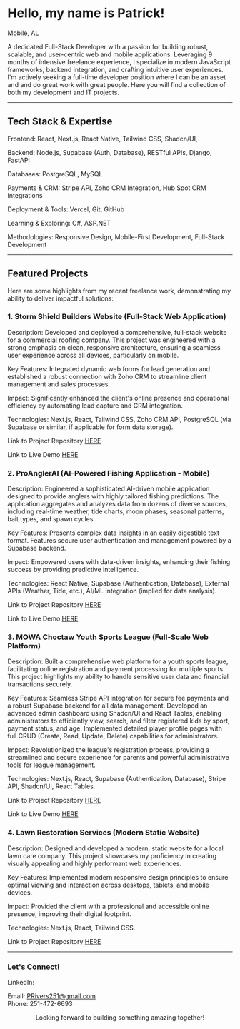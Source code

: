 <div style='text-align: left'>
<h1>Hello, my name is Patrick!</h1>
<p>Mobile, AL</p>
<p>
A dedicated Full-Stack Developer with a passion for building robust, scalable, and user-centric web and mobile applications.
Leveraging 9 months of intensive freelance experience, I specialize in modern JavaScript frameworks, backend integration, and crafting intuitive user experiences.
I'm actively seeking a full-time developer position where I can be an asset and and do great work with great people. Here you will find a collection of both my
development and IT projects.
</p>
</div>
<hr/>
<p>
<h2>Tech Stack & Expertise</h2>
Frontend: React, Next.js, React Native, Tailwind CSS, Shadcn/UI, 

Backend: Node.js, Supabase (Auth, Database), RESTful APIs, Django, FastAPI

Databases: PostgreSQL, MySQL

Payments & CRM: Stripe API, Zoho CRM Integration, Hub Spot CRM Integrations

Deployment & Tools: Vercel, Git, GitHub

Learning & Exploring: C#, ASP.NET

Methodologies: Responsive Design, Mobile-First Development, Full-Stack Development
<hr/>
<h2>Featured Projects</h2>
Here are some highlights from my recent freelance work, demonstrating my ability to deliver impactful solutions:

<h3>1. Storm Shield Builders Website (Full-Stack Web Application)</h3>
Description: Developed and deployed a comprehensive, full-stack website for a commercial roofing company. This project was engineered with a strong emphasis on clean, responsive architecture, ensuring a seamless user experience across all devices, particularly on mobile.

Key Features: Integrated dynamic web forms for lead generation and established a robust connection with Zoho CRM to streamline client management and sales processes.

Impact: Significantly enhanced the client's online presence and operational efficiency by automating lead capture and CRM integration.

Technologies: Next.js, React, Tailwind CSS, Zoho CRM API, PostgreSQL (via Supabase or similar, if applicable for form data storage).

Link to Project Repository <a href='https://github.com/PRivers251/storm-shield-builders'>HERE</a>

Link to Live Demo <a href='https://stormshieldbuilders.com/'>HERE</a>

<h3>2. ProAnglerAI (AI-Powered Fishing Application - Mobile)</h3>
Description: Engineered a sophisticated AI-driven mobile application designed to provide anglers with highly tailored fishing predictions. The application aggregates and analyzes data from dozens of diverse sources, including real-time weather, tide charts, moon phases, seasonal patterns, bait types, and spawn cycles.

Key Features: Presents complex data insights in an easily digestible text format. Features secure user authentication and management powered by a Supabase backend.

Impact: Empowered users with data-driven insights, enhancing their fishing success by providing predictive intelligence.

Technologies: React Native, Supabase (Authentication, Database), External APIs (Weather, Tide, etc.), AI/ML integration (implied for data analysis).

Link to Project Repository <a href='https://github.com/PRivers251/proanglerai-client'>HERE</a>

Link to Live Demo <a href='https://proanglerai.com'>HERE</a>

<h3>3. MOWA Choctaw Youth Sports League (Full-Scale Web Platform)</h3>
Description: Built a comprehensive web platform for a youth sports league, facilitating online registration and payment processing for multiple sports. This project highlights my ability to handle sensitive user data and financial transactions securely.

Key Features: Seamless Stripe API integration for secure fee payments and a robust Supabase backend for all data management. Developed an advanced admin dashboard using Shadcn/UI and React Tables, enabling administrators to efficiently view, search, and filter registered kids by sport, payment status, and age. Implemented detailed player profile pages with full CRUD (Create, Read, Update, Delete) capabilities for administrators.

Impact: Revolutionized the league's registration process, providing a streamlined and secure experience for parents and powerful administrative tools for league management.

Technologies: Next.js, React, Supabase (Authentication, Database), Stripe API, Shadcn/UI, React Tables.

Link to Project Repository <a href="https://github.com/PRivers251/mowa-youth-sports">HERE</a>

Link to Live Demo <a href='https://mowa-youth-sports.vercel.app/'>HERE</a>

<h3>4. Lawn Restoration Services (Modern Static Website)</h3>
Description: Designed and developed a modern, static website for a local lawn care company. This project showcases my proficiency in creating visually appealing and highly performant web experiences.

Key Features: Implemented modern responsive design principles to ensure optimal viewing and interaction across desktops, tablets, and mobile devices.

Impact: Provided the client with a professional and accessible online presence, improving their digital footprint.

Technologies: Next.js, React, Tailwind CSS.

Link to Project Repository <a href='https://github.com/PRivers251/lawn-restoration-services'>HERE</a>
<hr/>

<h3>Let's Connect!</h3>
LinkedIn: <a href='https://www.linkedin.com/in/patrickrivers251/'></a>

Email: <a href='mailto:privers251@gmail.com'>PRivers251@gmail.com</a>
<br/>
Phone: 251-472-6693

</p>
<div align="center">
<p>
Looking forward to building something amazing together!
</p>
</div>
